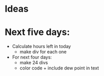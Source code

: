 # Ideas

# Next five days:

- Calculate hours left in today
    - make div for each one
- For next four days:
    - make 24 divs
    - color code + include dew point in text
